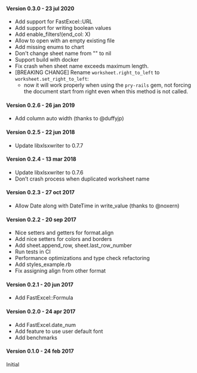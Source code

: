 #### Version 0.3.0 - 23 jul 2020

* Add support for FastExcel::URL
* Add support for writing boolean values
* Add enable_filters!(end_col: X)
* Allow to open with an empty existing file
* Add missing enums to chart
* Don't change sheet name from "" to nil
* Support build with docker
* Fix crash when sheet name exceeds maximum length.
* [BREAKING CHANGE] Rename `worksheet.right_to_left` to `worksheet.set_right_to_left`:
  - now it will work properly when using the `pry-rails` gem, not forcing the document start from right even when this method is not called.

#### Version 0.2.6 - 26 jan 2019

* Add column auto width (thanks to @duffyjp)

#### Version 0.2.5 - 22 jun 2018

* Update libxlsxwriter to 0.7.7

#### Version 0.2.4 - 13 mar 2018

* Update libxlsxwriter to 0.7.6
* Don’t crash process when duplicated worksheet name

#### Version 0.2.3 - 27 oct 2017

* Allow Date along with DateTime in write_value (thanks to @noxern)

#### Version 0.2.2 - 20 sep 2017

* Nice setters and getters for format.align
* Add nice setters for colors and borders
* Add sheet.append_row, sheet.last_row_number
* Run tests in CI
* Performance optimizations and type check refactoring
* Add styles_example.rb
* Fix assigning align from other format

#### Version 0.2.1 - 20 jun 2017

* Add FastExcel::Formula

#### Version 0.2.0 - 24 apr 2017

* Add FastExcel.date_num
* Add feature to use user default font
* Add benchmarks

#### Version 0.1.0 - 24 feb 2017

Initial
